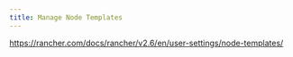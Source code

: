 ```yaml
---
title: Manage Node Templates
---
```


https://rancher.com/docs/rancher/v2.6/en/user-settings/node-templates/